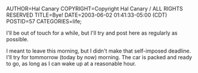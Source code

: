 AUTHOR=Hal Canary
COPYRIGHT=Copyright Hal Canary / ALL RIGHTS RESERVED
TITLE=Bye!
DATE=2003-06-02 01:41:33-05:00 (CDT)
POSTID=57
CATEGORIES=life;

I'll be out of touch for a while, but I'll try and post here as regularly as possible.

I meant to leave this morning, but I didn't make that self-imposed deadline. I'll try for tommorrow (today by now) morning. The car is packed and ready to go, as long as I can wake up at a reasonable hour.
